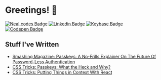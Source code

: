 # Greetings! 👋
[![Neal.codes Badge](https://img.shields.io/badge/-neal.codes-42BFBA?style=flat-square&logo=Brave&logoColor=white&link=https://neal.codes)](https://neal.codes)
[![Linkedin Badge](https://img.shields.io/badge/-LinkedIn-0E76A8?style=flat-square&logo=Linkedin&logoColor=white&link=https://www.linkedin.com/in/nealfennimore/)](https://www.linkedin.com/in/nealfennimore/)
[![Keybase Badge](https://img.shields.io/badge/-Keybase-33A0FF?style=flat-square&logo=Keybase&logoColor=white&link=https://keybase.io/nealfennimore)](https://keybase.io/nealfennimore)
[![Codepen Badge](https://img.shields.io/badge/-CodePen-000000?style=flat-square&logo=Codepen&logoColor=white&link=https://codepen.io/nealfennimore)](https://codepen.io/nealfennimore)

## Stuff I've Written
- [Smashing Magazine: Passkeys: A No-Frills Explainer On The Future Of Password-Less Authentication](https://www.smashingmagazine.com/2023/10/passkeys-explainer-future-password-less-authentication/)
- [CSS Tricks: Passkeys: What the Heck and Why?](https://css-tricks.com/passkeys-what-the-heck-and-why/)
- [CSS Tricks: Putting Things in Context With React](https://css-tricks.com/putting-things-in-context-with-react/)
